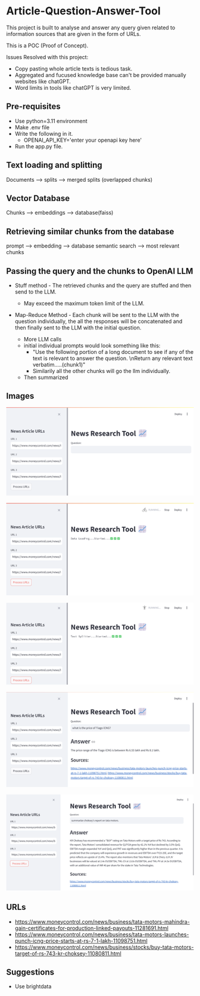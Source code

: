 # Article-Question-Answer-Tool
This project is built to analyse and answer any query given related to information sources that are given in the form of URLs.  

This is a POC (Proof of Concept).

Issues Resolved with this project:
- Copy pasting whole article texts is tedious task.
- Aggregated and fucused knowledge base can't be provided manually websites like chatGPT.
- Word limits in tools like chatGPT is very limited.

## Pre-requisites
- Use python=3.11 environment
- Make .env file
- Write the following in it.
    - OPENAI_API_KEY='enter your openapi key here'
- Run the app.py file.
    
## Text loading and splitting

Documents --> splits --> merged splits (overlapped chunks)

## Vector Database

Chunks --> embeddings --> database(faiss) 

## Retrieving similar chunks from the database

prompt --> embedding --> database semantic search --> most relevant chunks

## Passing the query and the chunks to OpenAI LLM

- Stuff method - The retrieved chunks and the query are stuffed and then send to the LLM.
    - May exceed the maximum token limit of the LLM.

- Map-Reduce Method - Each chunk will be sent to the LLM with the question individually, the all the responses will be concatenated and then finally sent to the LLM with the initial question.
    - More LLM calls
    - initial individual prompts would look something like this:
        - "Use the following portion of a long document to see if any of the text is relevant to answer the question. \nReturn any relevant text verbatim.....(chunk1)"
        - Similarily all the other chunks will go the llm individually.
    - Then summarized 


## Images

![alt text](images/image.png)
<br>
<br>
![alt text](images/image-1.png)
<br>
<br>
![alt text](images/image-2.png)
<br>
<br>
![alt text](images/image-3.png)
<br>
<br>
![alt text](images/image-4.png)

## URLs

- https://www.moneycontrol.com/news/business/tata-motors-mahindra-gain-certificates-for-production-linked-payouts-11281691.html
- https://www.moneycontrol.com/news/business/tata-motors-launches-punch-icng-price-starts-at-rs-7-1-lakh-11098751.html
- https://www.moneycontrol.com/news/business/stocks/buy-tata-motors-target-of-rs-743-kr-choksey-11080811.html
  
## Suggestions
- Use brightdata


